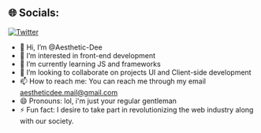 ## 🌐 Socials:
[![Twitter](https://img.shields.io/badge/Twitter-1DA1F2?style=for-the-badge&logo=twitter&logoColor=white)](https://twitter.com/yourusername)



- 👋 Hi, I’m @Aesthetic-Dee
- 👀 I’m interested in front-end development
- 🌱 I’m currently learning JS and frameworks
- 💞️ I’m looking to collaborate on projects UI and Client-side development
- 📫 How to reach me: You can reach me through my email aestheticdee.mail@gmail.com
- 😄 Pronouns: lol, i'm just your regular gentleman
- ⚡ Fun fact: I desire to take part in revolutionizing the web industry along with our society.

<!---
Aesthetic-Dee/Aesthetic-Dee is a ✨ special ✨ repository because its `README.md` (this file) appears on your GitHub profile.
You can click the Preview link to take a look at your changes.
--->
